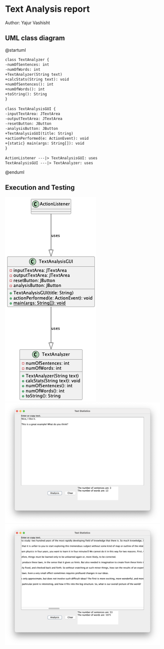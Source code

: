 # Text Analysis report
Author: Yajur Vashisht

## UML class diagram

@startuml

	class TextAnalyzer {
	-numOfSentences: int
	-numOfWords: int
	+TextAnalyzer(String text)
	+calcStats(String text): void
	+numOfSentences(): int
	+numOfWords(): int
	+toString(): String
	}
	
	class TextAnalysisGUI {
	-inputTextArea: JTextArea 
	-outputTextArea: JTextArea 
	-resetButton: JButton 
	-analysisButton: JButton 
	+TextAnalysisGUI(title: String)
	+actionPerformed(e: ActionEvent): void
	+{static} main(args: String[]): void
	}
	
	ActionListener ---|> TextAnalysisGUI: uses
	TextAnalysisGUI ---|> TextAnalyzer: uses

@enduml

## Execution and Testing

![screenshot](TextAnalysisUML.png)
![screenshot](TextAnalysisTestWorking.png)
![screenshot](TextAnalysisFeymanWorking.png)